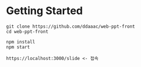 # Getting Started

```
git clone https://github.com/ddaaac/web-ppt-front
cd web-ppt-front

npm install
npm start

https://localhost:3000/slide <- 접속
```
